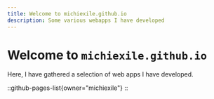 ```yaml
---
title: Welcome to michiexile.github.io
description: Some various webapps I have developed
---
```


# Welcome to `michiexile.github.io`


Here, I have gathered a selection of web apps I have developed.

::github-pages-list{owner="michiexile"}
::